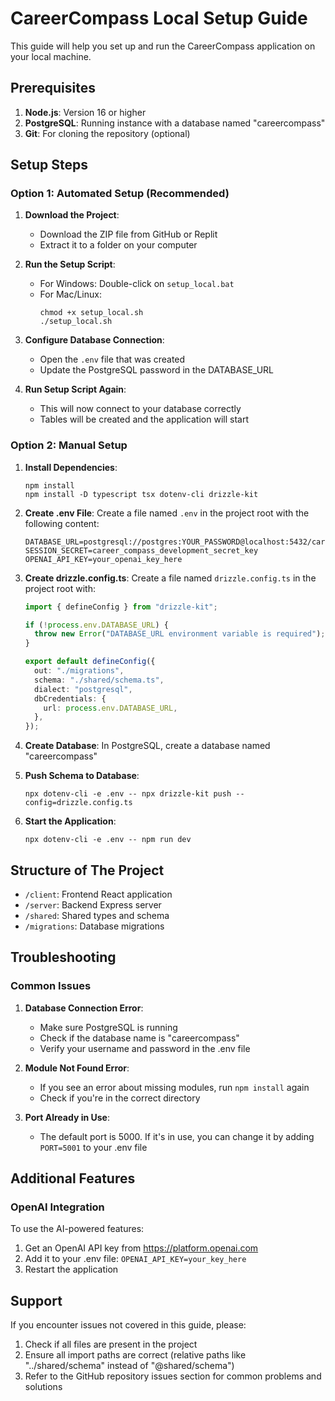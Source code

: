 # CareerCompass Local Setup Guide

This guide will help you set up and run the CareerCompass application on your local machine.

## Prerequisites

1. **Node.js**: Version 16 or higher
2. **PostgreSQL**: Running instance with a database named "careercompass"
3. **Git**: For cloning the repository (optional)

## Setup Steps

### Option 1: Automated Setup (Recommended)

1. **Download the Project**:
   - Download the ZIP file from GitHub or Replit
   - Extract it to a folder on your computer

2. **Run the Setup Script**:
   - For Windows: Double-click on `setup_local.bat`
   - For Mac/Linux:
     ```
     chmod +x setup_local.sh
     ./setup_local.sh
     ```

3. **Configure Database Connection**:
   - Open the `.env` file that was created
   - Update the PostgreSQL password in the DATABASE_URL

4. **Run Setup Script Again**:
   - This will now connect to your database correctly
   - Tables will be created and the application will start

### Option 2: Manual Setup

1. **Install Dependencies**:
   ```
   npm install
   npm install -D typescript tsx dotenv-cli drizzle-kit
   ```

2. **Create .env File**:
   Create a file named `.env` in the project root with the following content:
   ```
   DATABASE_URL=postgresql://postgres:YOUR_PASSWORD@localhost:5432/careercompass
   SESSION_SECRET=career_compass_development_secret_key
   OPENAI_API_KEY=your_openai_key_here
   ```
   
3. **Create drizzle.config.ts**:
   Create a file named `drizzle.config.ts` in the project root with:
   ```typescript
   import { defineConfig } from "drizzle-kit";
   
   if (!process.env.DATABASE_URL) {
     throw new Error("DATABASE_URL environment variable is required");
   }
   
   export default defineConfig({
     out: "./migrations",
     schema: "./shared/schema.ts",
     dialect: "postgresql",
     dbCredentials: {
       url: process.env.DATABASE_URL,
     },
   });
   ```

4. **Create Database**:
   In PostgreSQL, create a database named "careercompass"

5. **Push Schema to Database**:
   ```
   npx dotenv-cli -e .env -- npx drizzle-kit push --config=drizzle.config.ts
   ```

6. **Start the Application**:
   ```
   npx dotenv-cli -e .env -- npm run dev
   ```

## Structure of The Project

- `/client`: Frontend React application
- `/server`: Backend Express server
- `/shared`: Shared types and schema
- `/migrations`: Database migrations

## Troubleshooting

### Common Issues

1. **Database Connection Error**:
   - Make sure PostgreSQL is running
   - Check if the database name is "careercompass"
   - Verify your username and password in the .env file

2. **Module Not Found Error**:
   - If you see an error about missing modules, run `npm install` again
   - Check if you're in the correct directory

3. **Port Already in Use**:
   - The default port is 5000. If it's in use, you can change it by adding `PORT=5001` to your .env file

## Additional Features

### OpenAI Integration

To use the AI-powered features:
1. Get an OpenAI API key from https://platform.openai.com
2. Add it to your .env file: `OPENAI_API_KEY=your_key_here`
3. Restart the application

## Support

If you encounter issues not covered in this guide, please:
1. Check if all files are present in the project
2. Ensure all import paths are correct (relative paths like "../shared/schema" instead of "@shared/schema")
3. Refer to the GitHub repository issues section for common problems and solutions